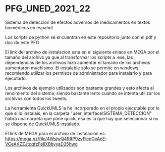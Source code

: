 # PFG_UNED_2021_22

Sistema de deteccion de efectos adversos de medicamentos en textos biomédicos en español

Los scripts de python se encuentran en este repositorio junto con el pdf y doc de este PFG

El link del archivo de instalacion esta en el siguiente enlace en MEGA por el tamaño del archivo ya que al transformar los scripts a .exe, las dependencias de los archivos hizo aumentar el tamaño de los archivos aumentaron muchisimo. El instalable sólo se permite en windows, recomiendo utilizar los permisos de administrador para instalarlo y para ejecutarlo.

Los archivos de ejemplo utilizados son bastante grandes y esto afecta al rendimiento del sistema, siendo bastante lento cuando se intenta utilizar los archivos con todos los tweets.

La herramienta QuickUMLS la he incorporado en el propio ejecutable por lo que si lo instalais, en la carpeta "user_interface\SISTEMA_DETECCION" habrá una carpeta que pone quick, esa es la que hay que seleccionar si no se dispone de QuickUMLS instalado.

El link de MEGA para el archivo de instalación es: https://mega.nz/file/4WsjwQ4R#P9zvFieqCvAeE-VCeAKZZJtcqfzFellXBbyyaD25hwg

